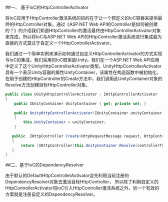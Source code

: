 ﻿##一、 基于IoC的HttpControllerActivator

将IoC应用于HttpController激活系统的目的在于让一个预定义的IoC容器来提供最终的HttpController对象。通过《ASP.NET Web API的Controller是如何被创建的？》的介绍我们知道HttpController的激活最终由HttpControllerActivator对象来完成，所以将IoC与ASP.NET Web API的HttpController激活系统进行集成最为直接的方式莫过于自定义一个HttpControllerActivator。

我们通过一个简单实例来演示如何通过自定义HttpControllerActivator的方式实现与IoC的集成，我们采用的IoC框架是Unity。我们在一个ASP.NET Web API应用中定义了这个UnityHttpControllerActivator类型。UnityHttpControllerActivator具有一个表示Unity容器的属性UnityContainer，该属性在构造函数中被初始化。在用于创建的HttpController的Create方法中，我们调用此UnityContainer对象的Resolve方法创建目标HttpController对象。


``` C#
public class UnityHttpControllerActivator : IHttpControllerActivator
{
    public IUnityContainer UnityContainer { get; private set; }
 
    public UnityHttpControllerActivator(IUnityContainer unityContainer)
    {        
        this.UnityContainer = unityContainer;
    }
 
   public  IHttpController Create(HttpRequestMessage request, HttpControllerDescriptor controllerDescriptor, Type controllerType)
   {
       return (IHttpController)this.UnityContainer.Resolve(controllerType);
   }
}
```

##二、基于IoC的DependencyResolver

由于默认的DefaultHttpControllerActivator会先利用当前注册的DependencyResolver对象去激活目标HttpController，
所以除了利用自定义的HttpControllerActivator将IoC引入HttpController激活系统之外，另一个有效的方案就是注册自定义的DependencyResolver。
